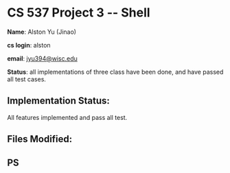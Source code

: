 # CS 537 Project 3 -- Shell

**Name**: Alston Yu (Jinao)

**cs login**: alston

**email**: jyu394@wisc.edu

**Status**: all implementations of three class have been done, and have passed all test cases.

## Implementation Status:

All features implemented and pass all test.

## Files Modified:

## PS
